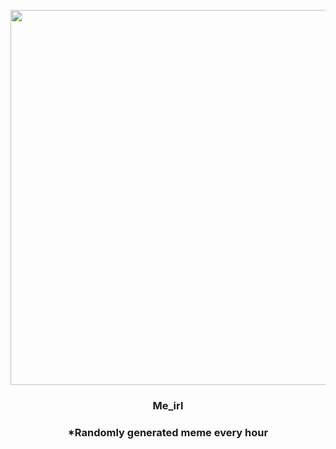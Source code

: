 <p align="center">
        <img src="https://i.redd.it/znguv2g4fqo81.jpg" width="600" height="600">
        </p>
        <h3 align="center">Me_irl</h3>
        <h3 align="center">*Randomly generated meme every hour</h3>
    